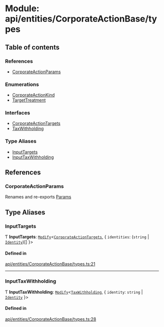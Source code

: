 # Module: api/entities/CorporateActionBase/types

## Table of contents

### References

- [CorporateActionParams](../wiki/api.entities.CorporateActionBase.types#corporateactionparams)

### Enumerations

- [CorporateActionKind](../wiki/api.entities.CorporateActionBase.types.CorporateActionKind)
- [TargetTreatment](../wiki/api.entities.CorporateActionBase.types.TargetTreatment)

### Interfaces

- [CorporateActionTargets](../wiki/api.entities.CorporateActionBase.types.CorporateActionTargets)
- [TaxWithholding](../wiki/api.entities.CorporateActionBase.types.TaxWithholding)

### Type Aliases

- [InputTargets](../wiki/api.entities.CorporateActionBase.types#inputtargets)
- [InputTaxWithholding](../wiki/api.entities.CorporateActionBase.types#inputtaxwithholding)

## References

### CorporateActionParams

Renames and re-exports [Params](../wiki/api.entities.CorporateActionBase.Params)

## Type Aliases

### InputTargets

Ƭ **InputTargets**: [`Modify`](../wiki/types.utils#modify)<[`CorporateActionTargets`](../wiki/api.entities.CorporateActionBase.types.CorporateActionTargets), { `identities`: (`string` \| [`Identity`](../wiki/api.entities.Identity.Identity))[]  }\>

#### Defined in

[api/entities/CorporateActionBase/types.ts:21](https://github.com/PolymeshAssociation/polymesh-sdk/blob/46129005/src/api/entities/CorporateActionBase/types.ts#L21)

___

### InputTaxWithholding

Ƭ **InputTaxWithholding**: [`Modify`](../wiki/types.utils#modify)<[`TaxWithholding`](../wiki/api.entities.CorporateActionBase.types.TaxWithholding), { `identity`: `string` \| [`Identity`](../wiki/api.entities.Identity.Identity)  }\>

#### Defined in

[api/entities/CorporateActionBase/types.ts:28](https://github.com/PolymeshAssociation/polymesh-sdk/blob/46129005/src/api/entities/CorporateActionBase/types.ts#L28)
